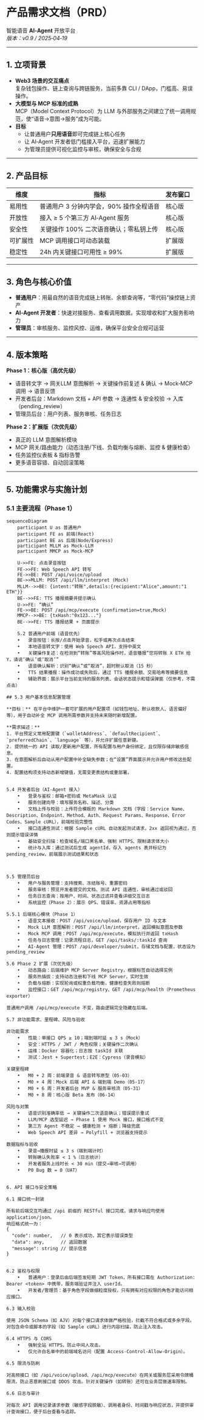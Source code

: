 # 产品需求文档（PRD）  
智能语音 **AI‑Agent** 开放平台  
_版本：v0.9 / 2025‑04‑19_

---

## 1. 立项背景

- **Web3 场景的交互痛点**  
  复杂钱包操作、链上查询与跨链服务，当前多靠 CLI / DApp，门槛高、易误操作。  
- **大模型与 MCP 标准的成熟**  
  MCP（Model Context Protocol）为 LLM 与外部服务之间建立了统一调用规范，使“语音→意图→服务”成为可能。  
- **目标**  
  - 让普通用户**只用语音**即可完成链上核心任务  
  - 让 AI‑Agent 开发者低门槛接入平台，迅速扩展能力  
  - 为管理员提供可视化监控与审核，确保安全与合规

---

## 2. 产品目标

| 维度       | 指标                                  | 发布窗口 |
|------------|---------------------------------------|----------|
| 易用性     | 普通用户 3 分钟内学会，90% 操作全程语音 | 核心版   |
| 开放性     | 接入 ≥ 5 个第三方 AI‑Agent 服务         | 核心版   |
| 安全性     | 关键操作 100% 二次语音确认；零私钥上传   | 核心版   |
| 可扩展性   | MCP 调用接口可动态装载                | 扩展版   |
| 稳定性     | 24h 内关键接口可用性 ≥ 99%            | 扩展版   |

---

## 3. 角色与核心价值

- **普通用户**：用最自然的语音完成链上转账、余额查询等，“零代码”操控链上资产  
- **AI‑Agent 开发者**：快速对接服务、查看调用数据，实现增收和扩大服务影响力  
- **管理员**：审核服务、监控风控、运维，确保平台安全合规可运营  

---

## 4. 版本策略

**Phase 1：核心版（高优先级）**  
- 语音转文字 → 网关LLM 意图解析 → 关键操作前复述 & 确认 → Mock‑MCP 调用 → 语音反馈  
- 开发者后台：Markdown 文档 + API 参数 → 连通性 & 安全校验 → 入库（pending_review）  
- 管理员后台：用户列表、服务审核、任务日志  

**Phase 2：扩展版（次优先级）**  
- 真正的 LLM 意图解析模块  
- MCP 网关/路由能力（动态注册/下线、负载均衡与熔断、监控 & 健康检查）  
- 任务监控仪表板 & 指标告警  
- 更多语音容错、自动回滚策略  

---

## 5. 功能需求与实施计划

### 5.1 主要流程（Phase 1）

```mermaid
sequenceDiagram
    participant U as 普通用户
    participant FE as 前端(React)
    participant BE as 后端(Node/Express)
    participant MLLM as Mock‑LLM
    participant MMCP as Mock‑MCP

    U->>FE: 点击录音按钮
    FE->>FE: Web Speech API 转写
    FE->>BE: POST /api/voice/upload
    BE->>MLLM: POST /api/llm/interpret (Mock)
    MLLM-->>BE: {intent:"转账",details:{recipient:"Alice",amount:"1 ETH"}}
    BE-->>FE: TTS 播报摘要并提示确认
    U->>FE: “确认”
    FE->>BE: POST /api/mcp/execute (confirmation=true,Mock)
    MMCP-->>BE: {txHash:"0x123..."}
    BE-->>FE: TTS 播报结果 + 页面提示

    5.2 普通用户前端（语音优先）
	•	录音按钮：长按/点击开始录音，松手或再次点击结束
	•	本地语音转文字：使用 Web Speech API，支持中英文
	•	关键操作复述：在检测到“转账”等高风险操作时，语音播报“您将转账 X ETH 给 Y，请说‘确认’或‘取消’”
	•	语音确认解析：识别“确认”或“取消”，超时默认取消（15 秒）
	•	TTS 结果播报：操作成功或失败后，通过 TTS 播报余额、交易哈希等摘要信息
	•	辅助界面：展示平台当前支持的服务列表、会话状态提示和错误弹窗（仅参考，不需点击）

## 5.3 用户基本信息配置管理

**目标：** 在平台中维护一套可扩展的用户配置项（如钱包地址、默认收款人、语言偏好等），用于自动补全 MCP 调用所需参数并支持未来随时新增配置。

**需求描述：**
1. 平台预定义常用配置键（`walletAddress`、`defaultRecipient`、`preferredChain`、`language` 等），并允许扩展任意新键。
2. 提供统一的 API 读取/更新用户配置，所有配置与用户身份绑定，且仅限存储非敏感信息。
3. 在意图解析后自动从用户配置中补全缺失参数；在“设置”界面展示并允许用户修改这些配置。
4. 配置结构须支持动态新增键值，无需变更表结构或重部署。


5.4 开发者后台（AI‑Agent 接入）
	•	登录与鉴权：邮箱+密码或 MetaMask 认证
	•	服务创建向导：填写服务名称、描述、分类
	•	文档上传与校验：上传符合模板的 Markdown 文档（字段：Service Name、Description、Endpoint、Method、Auth、Request Params、Response、Error Codes、Sample cURL），前端校验完整性
	•	接口连通性测试：根据 Sample cURL 自动发起测试请求，2xx 返回视为通过，否则提示错误详情
	•	基础安全扫描：检查域名/端口黑名单、强制 HTTPS、限制请求体大小
	•	统计与入库：通过测试后生成 agentId，存入 agents 表并标记为 pending_review，前端展示测试结果和状态



5.5 管理员后台
	•	用户与服务管理：支持搜索、冻结账号、重置密码
	•	服务审核：预览开发者提交的文档、测试 API 连通性，审核通过或驳回
	•	任务日志查询：按用户、时间、状态过滤并查看详细交互日志
	•	系统监控（Phase 2）：展示 QPS、错误率、资源占用等指标

5.5.1 后端核心模块（Phase 1）
	•	语音文本接收：POST /api/voice/upload，保存用户 ID 与文本
	•	Mock LLM 意图解析：POST /api/llm/interpret，返回模拟意图及参数
	•	Mock MCP 调用：POST /api/mcp/execute，模拟执行并返回 txHash
	•	任务与日志管理：记录流程日志，GET /api/tasks/:taskId 查询
	•	AI‑Agent 管理：POST /api/developer/submit，存储文档与配置，状态设为 pending_review

5.6 Phase 2 扩展（次优先级）
	•	动态路由：后端维护 MCP Server Registry，根据标签自动选择实例
	•	服务热插拔：支持动态注册和下线 MCP Server，实时生效
	•	负载与熔断：实现轮询或权重负载均衡，健康检查失败则熔断
	•	监控接口：GET /api/mcp/registry、GET /api/mcp/health（Prometheus exporter）

普通用户调用 /api/mcp/execute 不变，路由逻辑完全隐藏在后端。

5.7 非功能需求、里程碑、风险与验收

非功能需求
	•	性能：单接口 QPS ≥ 10；端到端时延 ≤ 3 s（Mock）
	•	安全：HTTPS / JWT / 角色权限；关键操作二次确认
	•	运维：Docker 容器化；日志按 taskId 关联
	•	测试：Jest + Supertest；E2E：Cypress（录音模拟）

关键里程碑
	•	M0 + 2 周：前端录音 & 语音转写原型（05‑03）
	•	M0 + 4 周：Mock 后端 API & 端到端 Demo（05‑17）
	•	M0 + 6 周：开发者后台 MVP & 服务审核流（05‑31）
	•	M0 + 8 周：核心版 Beta 发布（06‑14）

风险与对策
	•	语音识别准确率低 → 关键操作二次语音确认；错误提示重试
	•	LLM/MCP 选型延迟 → Phase 1 使用 Mock 接口，接口格式不变
	•	第三方 Agent 不稳定 → 健康检测 + 熔断；降级兜底
	•	Web Speech API 差异 → Polyfill + 浏览器支持提示

数据指标与验收
	•	录音→播报时延 ≤ 3 s（端到端计时）
	•	转账确认失败率 < 1 %（日志统计）
	•	开发者服务上线时长 < 30 min（提交→审核→可调用）
	•	P0 Bug 数 = 0（UAT）


6. API 接口与安全策略

6.1 接口统一封装

所有前后端交互均通过 /api 前缀的 RESTful 接口完成，请求与响应均使用 application/json。
响应格式统一为：
{ 
  "code": number,   // 0 表示成功，其它表示错误类型
  "data": any,      // 返回数据
  "message": string // 提示信息
}


6.2 鉴权与权限
	•	普通用户：登录后由后端签发短期 JWT Token，所有接口需在 Authorization: Bearer <token> 中携带，服务端验证并注入 userId。
	•	开发者/管理员：基于角色字段做细粒度授权，只有拥有对应权限的角色才能访问相应接口。

6.3 输入校验

使用 JSON Schema（如 AJV）对每个接口请求体做严格校验，拦截不符合格式或多余字段。对包含命令或脚本的字段（如 Sample cURL）进行内容扫描，防止注入攻击。

6.4 HTTPS 与 CORS
	•	强制全站 HTTPS，防止中间人攻击。
	•	仅允许白名单中的前端域名访问（配置 Access-Control-Allow-Origin）。

6.5 限流与防刷

对高频接口（如 /api/voice/upload、/api/mcp/execute）在网关或服务层采用令牌桶限流，防止恶意刷接口或 DDOS 攻击。针对关键操作（如转账）还可在业务层做速率限制。

6.6 日志与审计

对每次 API 调用记录请求参数（敏感字段脱敏）、调用者身份、时间戳与响应状态，并提供审计查询接口，便于后台查看与追踪。